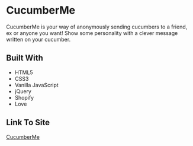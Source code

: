 # CucumberMe

CucumberMe is your way of anonymously sending cucumbers to a friend, ex or anyone you want! Show some personality with a clever message written on your cucumber.

## Built With 

* HTML5
* CSS3
* Vanilla JavaScript
* jQuery
* Shopify
* Love

## Link To Site
[CucumberMe](http://www.cucumberme.com) 
